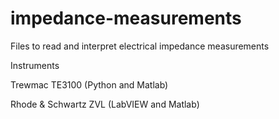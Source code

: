 # impedance-measurements

Files to read and interpret electrical impedance measurements

Instruments

Trewmac TE3100 (Python and Matlab)

Rhode & Schwartz ZVL (LabVIEW and Matlab)
